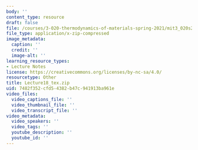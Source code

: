```yaml
---
body: ''
content_type: resource
draft: false
file: /courses/3-020-thermodynamics-of-materials-spring-2021/mit3_020s21_lecture18_tex.zip
file_type: application/x-zip-compressed
image_metadata:
  caption: ''
  credit: ''
  image-alt: ''
learning_resource_types:
- Lecture Notes
license: https://creativecommons.org/licenses/by-nc-sa/4.0/
resourcetype: Other
title: Lecture18_tex.zip
uid: 7482f352-cfd5-4382-b47c-941913ba961e
video_files:
  video_captions_file: ''
  video_thumbnail_file: ''
  video_transcript_file: ''
video_metadata:
  video_speakers: ''
  video_tags: ''
  youtube_description: ''
  youtube_id: ''
---
```

